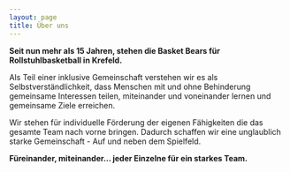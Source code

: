 ```yaml
---
layout: page
title: Über uns
---
```


**Seit nun mehr als 15 Jahren, stehen die Basket Bears für Rollstuhlbasketball in Krefeld.**

Als Teil einer inklusive Gemeinschaft verstehen wir es als Selbstverständlichkeit, dass Menschen mit und ohne Behinderung gemeinsame Interessen teilen, miteinander und voneinander lernen und gemeinsame Ziele erreichen.

Wir stehen für individuelle Förderung  der eigenen Fähigkeiten die das gesamte Team nach vorne bringen. Dadurch schaffen wir eine unglaublich starke Gemeinschaft - Auf und neben dem Spielfeld.

**Füreinander, miteinander... jeder Einzelne für ein starkes Team.**

